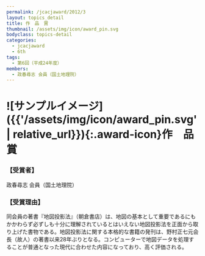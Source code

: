 ```yaml
---
permalink: /jcacjaward/2012/3
layout: topics_detail
title: 作　品　賞
thumbnail: /assets/img/icon/award_pin.svg
bodyclass: topics-detail
categories:
  - jcacjaward
  - 6th
tags:
  - 第6回（平成24年度）
members:
  - 政春尋志 会員（国土地理院）
---
```


# ![サンプルイメージ]({{'/assets/img/icon/award_pin.svg' | relative_url}}){:.award-icon}作　品　賞

### 【受賞者】

政春尋志 会員（国土地理院）

### 【受賞理由】

同会員の著書『地図投影法』（朝倉書店）は、地図の基本として重要であるにもかかわらず必ずしも十分に理解されているとはいえない地図投影法を正面から取り上げた書物である。地図投影法に関する本格的な書籍の発刊は、野村正七元会長（故人）の著書以来28年ぶりとなる。コンピューターで地図データを処理することが普通となった現代に合わせた内容になっており、高く評価される。
